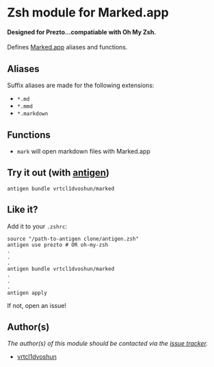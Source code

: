 # Zsh module for Marked.app

#### Designed for Prezto...compatiable with Oh My Zsh.


Defines [Marked.app][marked] aliases and functions.

## Aliases

Suffix aliases are made for the following extensions:

- `*.md`
- `*.mmd`
- `*.markdown`

## Functions

  - `mark` will open markdown files with Marked.app
  
## Try it out (with [antigen][antigen])

    antigen bundle vrtcl1dvoshun/marked

## Like it?

Add it to your `.zshrc`:

    source "/path-to-antigen clone/antigen.zsh"
    antigen use prezto # OR oh-my-zsh
    .
    .
    .
    antigen bundle vrtcl1dvoshun/marked
    .
    .
    .
    antigen apply
	
If not, open an issue!

## Author(s)

*The author(s) of this module should be contacted via the [issue tracker][issue_tracker].*

  - [vrtcl1dvoshun][vrtcl1dvoshun]

[antigen]:        https://github.com/zsh-users/antigen            "zsh-users/angtigen"
[marked]:         http://markedapp.com/                           "Marked.app"
[issue_tracker]:  https://github.com/vrtcl1dvoshun/marked/issues  "vrtcl1dvoshun/marked/issues"
[vrtcl1dvoshun]:  https://github.com/vrtcl1dvoshun                "vrtcl1dvoshun"

